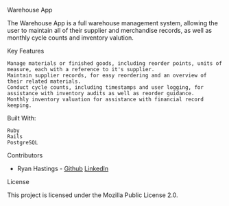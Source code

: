 Warehouse App

The Warehouse App is a full warehouse management system, allowing the user to maintain all of their supplier and merchandise records, as well as monthly cycle counts and inventory valution. 

Key Features

    Manage materials or finished goods, including reorder points, units of measure, each with a reference to it's supplier.
    Maintain supplier records, for easy reordering and an overview of their related materials. 
    Conduct cycle counts, including timestamps and user logging, for assistance with inventory audits as well as reorder guidance. 
    Monthly inventory valuation for assistance with financial record keeping. 

Built With:

    Ruby
    Rails
    PostgreSQL

Contributors

- Ryan Hastings - [Github](https://github.com/rhaasti) [LinkedIn](https://www.linkedin.com/in/rhaasti)

License

This project is licensed under the Mozilla Public License 2.0.